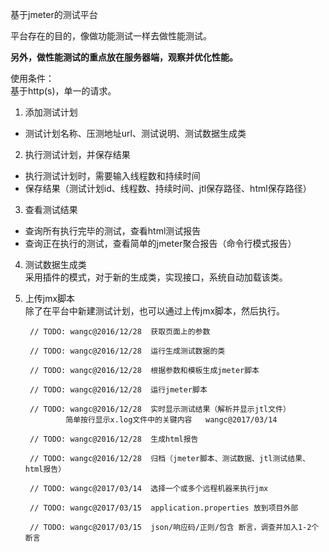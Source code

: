 基于jmeter的测试平台

平台存在的目的，像做功能测试一样去做性能测试。

**另外，做性能测试的重点放在服务器端，观察并优化性能。**

使用条件：  
基于http(s)，单一的请求。

1. 添加测试计划
  * 测试计划名称、压测地址url、测试说明、测试数据生成类

2. 执行测试计划，并保存结果  
  * 执行测试计划时，需要输入线程数和持续时间
  * 保存结果（测试计划id、线程数、持续时间、jtl保存路径、html保存路径）
  
3. 查看测试结果
  * 查询所有执行完毕的测试，查看html测试报告
  * 查询正在执行的测试，查看简单的jmeter聚合报告（命令行模式报告）
  
4. 测试数据生成类  
  采用插件的模式，对于新的生成类，实现接口，系统自动加载该类。

5. 上传jmx脚本  
  除了在平台中新建测试计划，也可以通过上传jmx脚本，然后执行。
  


        // TODO: wangc@2016/12/28  获取页面上的参数 

        // TODO: wangc@2016/12/28  运行生成测试数据的类 

        // TODO: wangc@2016/12/28  根据参数和模板生成jmeter脚本 
        
        // TODO: wangc@2016/12/28  运行jmeter脚本 

        // TODO: wangc@2016/12/28  实时显示测试结果（解析并显示jtl文件） 
                简单按行显示x.log文件中的关键内容   wangc@2017/03/14

        // TODO: wangc@2016/12/28  生成html报告 

        // TODO: wangc@2016/12/28  归档（jmeter脚本、测试数据、jtl测试结果、html报告） 

        // TODO: wangc@2017/03/14  选择一个或多个远程机器来执行jmx
        
        // TODO: wangc@2017/03/15  application.properties 放到项目外部
        
        // TODO: wangc@2017/03/15  json/响应码/正则/包含 断言，调查并加入1-2个断言
        
        
        